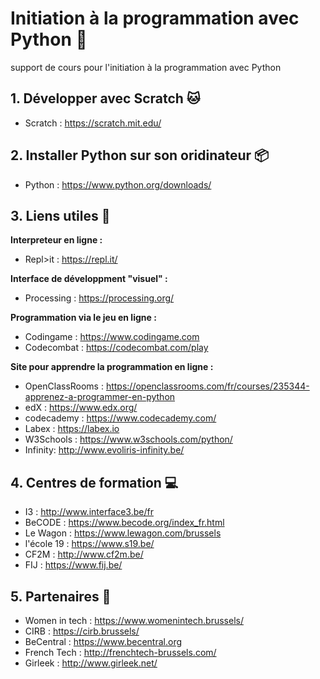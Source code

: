 # Initiation à la programmation avec Python  :snake:

support de cours pour l'initiation à la programmation avec Python

## 1. Développer avec Scratch :cat:

- Scratch : https://scratch.mit.edu/

## 2. Installer Python sur son oridinateur :package:

- Python : https://www.python.org/downloads/

## 3. Liens utiles :key:

**Interpreteur en ligne :**

- Repl>it : https://repl.it/

**Interface de développment "visuel" :**

- Processing : https://processing.org/

**Programmation via le jeu en ligne :**

- Codingame : https://www.codingame.com 
- Codecombat : https://codecombat.com/play

**Site pour apprendre la programmation en ligne :**

- OpenClassRooms : https://openclassrooms.com/fr/courses/235344-apprenez-a-programmer-en-python
- edX : https://www.edx.org/
- codecademy : https://www.codecademy.com/
- Labex : https://labex.io
- W3Schools : https://www.w3schools.com/python/
- Infinity:  http://www.evoliris-infinity.be/

## 4. Centres de formation :computer:

- I3 : http://www.interface3.be/fr
- BeCODE : https://www.becode.org/index_fr.html
- Le Wagon : https://www.lewagon.com/brussels
- l'école 19 : https://www.s19.be/
- CF2M : http://www.cf2m.be/
- FIJ : https://www.fij.be/

## 5. Partenaires :eyes:

- Women in tech : https://www.womenintech.brussels/
- CIRB : https://cirb.brussels/
- BeCentral : https://www.becentral.org
- French Tech : http://frenchtech-brussels.com/
- Girleek : http://www.girleek.net/



